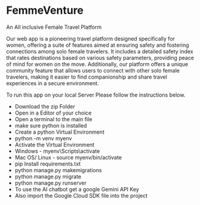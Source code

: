 # FemmeVenture
An All inclusive Female Travel Platform

Our web app is a pioneering travel platform designed specifically for women, offering a suite of features aimed at ensuring safety and fostering connections among solo female travelers. It includes a detailed safety index that rates destinations based on various safety parameters, providing peace of mind for women on the move. Additionally, our platform offers a unique community feature that allows users to connect with other solo female travelers, making it easier to find companionship and share travel experiences in a secure environment.

To run this app on your local Server Please follow the instructions below.

- Download the zip Folder
- Open in a Editor of your choice
- Open a terminal to the main file
- make sure python is installed
- Create a python Virtual Environment
- python -m venv myenv
- Activate the Virtual Environment
- Windows - myenv\Scripts\activate
- Mac OS/ Linux - source myenv/bin/activate
- pip Install requirements.txt
- python manage.py makemigrations
- python manage.py migrate
- python manage.py runserver
- To use the AI chatbot get a google Gemini API Key
- Also import the Google Cloud SDK file into the project
